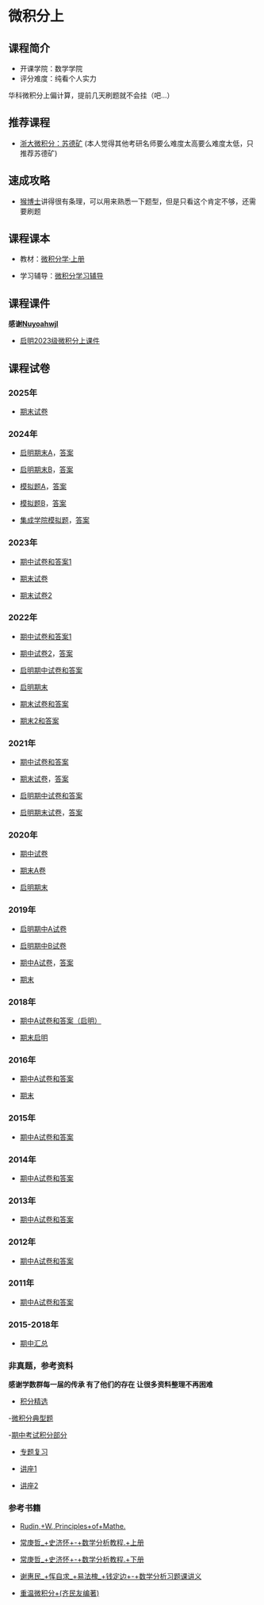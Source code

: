 # 微积分上

## 课程简介

- 开课学院：数学学院
- 评分难度：纯看个人实力

华科微积分上偏计算，提前几天刷题就不会挂（吧...）

## 推荐课程

- [浙大微积分：苏德矿](https://www.bilibili.com/video/BV1GB4y1v7sL/?spm_id_from=333.337.search-card.all.click)
(本人觉得其他考研名师要么难度太高要么难度太低，只推荐苏德矿)

## 速成攻略

- [猴博士](https://www.bilibili.com/video/BV1JK4y1e7Ue?spm_id_from=333.788.videopod.episodes&vd_source=11648ea8b9149e78b210f1a1582d46d7)讲得很有条理，可以用来熟悉一下题型，但是只看这个肯定不够，还需要刷题

## 课程课本

- 教材：[微积分学·上册](https://github.com/YuhangChen1/HUSR-CS-Learning/blob/master/%E5%BE%AE%E7%A7%AF%E5%88%86%E4%B8%8B/%E8%AF%BE%E6%9C%AC/%E3%80%8A%E5%BE%AE%E7%A7%AF%E5%88%86%E5%AD%A6%C2%B7%E4%B8%8B%E5%86%8C%E3%80%8B(%E7%AC%AC%E4%B8%89%E7%89%88)%20by%20%E5%8D%8E%E4%B8%AD%E7%A7%91%E6%8A%80%E5%A4%A7%E5%AD%A6%E6%95%B0%E5%AD%A6%E7%B3%BB%E7%BC%96%20.pdf)

- 学习辅导：[微积分学习辅导](https://github.com/YuhangChen1/HUSR-CS-Learning/blob/master/%E5%BE%AE%E7%A7%AF%E5%88%86%E4%B8%8B/%E8%AF%BE%E6%9C%AC/%E5%BE%AE%E7%A7%AF%E5%88%86%E5%AD%A6%E5%AD%A6%E4%B9%A0%E8%BE%85%E5%AF%BC%20--%20%E6%AF%95%E5%BF%97%E4%BC%9F%2C%E5%90%B4%E6%B4%81%20%E4%B8%BB%E7%BC%96%20--%202014%20--%20%E5%8D%8E%E4%B8%AD%E7%A7%91%E6%8A%80%E5%A4%A7%E5%AD%A6%E5%87%BA%E7%89%88%E7%A4%BE%20--%204748fd994523e8a0fe8ed2c68aef7bbd%20--%20Anna%E2%80%99s%20Archive.pdf)

## 课程课件

**感谢[Nuyoahwjl](https://github.com/Nuyoahwjl)**

- [启明2023级微积分上课件](https://github.com/Nuyoahwjl/HUST-CS/tree/main/%E6%96%B0%E7%BC%96%E5%BE%AE%E7%A7%AF%E5%88%86/%E6%96%B0%E7%BC%96%E5%BE%AE%E7%A7%AF%E5%88%86(%E4%B8%8A)/%E8%AF%BE%E4%BB%B6)

## 课程试卷

### 2025年

- [期末试卷](https://github.com/YuhangChen1/HUSR-CS-Learning/blob/master/%E5%BE%AE%E7%A7%AF%E5%88%86%E4%B8%8A/final/2024~2025%E5%AD%A6%E5%B9%B4%E7%AC%AC%E4%B8%80%E5%AD%A6%E6%9C%9F%E5%BE%AE%E7%A7%AF%E5%88%86%EF%BC%88B%EF%BC%89%E8%AF%95%E9%A2%98%E5%9B%9E%E5%BF%86%E7%89%88.pdf)

### 2024年

- [启明期末A](https://github.com/YuhangChen1/HUSR-CS-Learning/blob/master/%E5%BE%AE%E7%A7%AF%E5%88%86%E4%B8%8A/final/2023%E7%BA%A7%E3%80%8A%E9%AB%98%E7%AD%89%E6%95%B0%E5%AD%A6(A)%E3%80%8B(%E4%B8%8A)%EF%BC%88%E5%90%AF%E6%98%8E%E5%AD%A6%E9%99%A2%E4%B8%80%E5%85%83%E5%88%86%E6%9E%90%EF%BC%89%E8%AF%95%E9%A2%98A.pdf)，[答案](https://github.com/YuhangChen1/HUSR-CS-Learning/blob/master/%E5%BE%AE%E7%A7%AF%E5%88%86%E4%B8%8A/final/2023%E7%BA%A7%E3%80%8A%E9%AB%98%E7%AD%89%E6%95%B0%E5%AD%A6(A)%E3%80%8B(%E4%B8%8A)%EF%BC%88%E5%90%AF%E6%98%8E%E5%AD%A6%E9%99%A2%E4%B8%80%E5%85%83%E5%88%86%E6%9E%90%EF%BC%89%E8%AF%95%E9%A2%98A%E8%A7%A3%E7%AD%94.pdf)

- [启明期末B](https://github.com/YuhangChen1/HUSR-CS-Learning/blob/master/%E5%BE%AE%E7%A7%AF%E5%88%86%E4%B8%8A/final/2023%E7%BA%A7%E3%80%8A%E9%AB%98%E7%AD%89%E6%95%B0%E5%AD%A6(A)%E3%80%8B(%E4%B8%8A)%EF%BC%88%E5%90%AF%E6%98%8E%E5%AD%A6%E9%99%A2%E4%B8%80%E5%85%83%E5%88%86%E6%9E%90%EF%BC%89%E8%AF%95%E9%A2%98B.pdf)，[答案](https://github.com/YuhangChen1/HUSR-CS-Learning/blob/master/%E5%BE%AE%E7%A7%AF%E5%88%86%E4%B8%8A/final/2023%E7%BA%A7%E3%80%8A%E9%AB%98%E7%AD%89%E6%95%B0%E5%AD%A6(A)%E3%80%8B(%E4%B8%8A)%EF%BC%88%E5%90%AF%E6%98%8E%E5%AD%A6%E9%99%A2%E4%B8%80%E5%85%83%E5%88%86%E6%9E%90%EF%BC%89%E8%AF%95%E9%A2%98B%E8%A7%A3%E7%AD%94.pdf)

- [模拟题A](https://github.com/YuhangChen1/HUSR-CS-Learning/blob/master/%E5%BE%AE%E7%A7%AF%E5%88%86%E4%B8%8A/final/2023%E6%A8%A1%E6%8B%9F%E5%8D%B7CalculateA%20(1).pdf)，[答案](https://github.com/YuhangChen1/HUSR-CS-Learning/blob/master/%E5%BE%AE%E7%A7%AF%E5%88%86%E4%B8%8A/final/2023_2024%E5%AD%A6%E5%B9%B4%E7%AC%AC%E4%B8%80%E5%AD%A6%E6%9C%9F%E6%A8%A1%E6%8B%9F%E5%8D%B7%E5%BE%AE%E7%A7%AF%E5%88%86__1_%20(1).pdf)

- [模拟题B](https://github.com/YuhangChen1/HUSR-CS-Learning/blob/master/%E5%BE%AE%E7%A7%AF%E5%88%86%E4%B8%8A/final/2023%E6%A8%A1%E6%8B%9F%E5%8D%B7CalculateB.pdf)，[答案](https://github.com/YuhangChen1/HUSR-CS-Learning/blob/master/%E5%BE%AE%E7%A7%AF%E5%88%86%E4%B8%8A/final/2023_2024%E5%AD%A6%E5%B9%B4%E7%AC%AC%E4%B8%80%E5%AD%A6%E6%9C%9F%E5%BE%AE%E7%A7%AF%E5%88%86__2_.pdf)

- [集成学院模拟题](https://github.com/YuhangChen1/HUSR-CS-Learning/blob/master/%E5%BE%AE%E7%A7%AF%E5%88%86%E4%B8%8A/final/2023%E2%80%942024%E5%AD%A6%E5%B9%B4%E5%8D%8E%E4%B8%AD%E7%A7%91%E6%8A%80%E5%A4%A7%E5%AD%A6%E9%9B%86%E6%88%90%E7%94%B5%E8%B7%AF%E5%AD%A6%E9%99%A2%E3%80%8A%E5%BE%AE%E7%A7%AF%E5%88%86%E3%80%8B%E6%9C%9F%E6%9C%AB%E6%A8%A1%E6%8B%9F%E8%80%83%E8%AF%95.docx)，[答案](https://github.com/YuhangChen1/HUSR-CS-Learning/blob/master/%E5%BE%AE%E7%A7%AF%E5%88%86%E4%B8%8A/final/2023%E2%80%942024%E5%AD%A6%E5%B9%B4%E5%8D%8E%E4%B8%AD%E7%A7%91%E6%8A%80%E5%A4%A7%E5%AD%A6%E9%9B%86%E6%88%90%E7%94%B5%E8%B7%AF%E5%AD%A6%E9%99%A2%E3%80%8A%E5%BE%AE%E7%A7%AF%E5%88%86%E3%80%8B%E6%9C%9F%E6%9C%AB%E6%A8%A1%E6%8B%9F%E8%80%83%E8%AF%95%E7%AD%94%E6%A1%88.docx)

### 2023年

- [期中试卷和答案1](https://github.com/YuhangChen1/HUSR-CS-Learning/blob/master/%E5%BE%AE%E7%A7%AF%E5%88%86%E4%B8%8A/%E6%96%B0%E5%BB%BA%E6%96%87%E4%BB%B6%E5%A4%B9/%E6%9C%9F%E4%B8%AD%E5%8F%82%E8%80%83%E7%AD%94%E6%A1%88.pdf)

- [期末试卷](https://github.com/YuhangChen1/HUSR-CS-Learning/blob/master/%E5%BE%AE%E7%A7%AF%E5%88%86%E4%B8%8A/final/2022-2023%E5%BE%AE%E7%A7%AF%E5%88%86(%E4%B8%80)%E4%B8%8A%E6%9C%9F%E6%9C%AB%E8%AF%95%E9%A2%98%E8%A7%A3%E7%AD%94.pdf)

- [期末试卷2](https://github.com/YuhangChen1/HUSR-CS-Learning/blob/master/%E5%BE%AE%E7%A7%AF%E5%88%86%E4%B8%8A/final/2022%E7%BA%A7%E5%BE%AE%E7%A7%AF%E5%88%86A%EF%BC%88%E4%B8%8A%EF%BC%89%E5%8F%82%E8%80%83%E7%AD%94%E6%A1%88.pdf)

### 2022年

- [期中试卷和答案1](https://github.com/Nuyoahwjl/HUST-CS/blob/main/%E6%96%B0%E7%BC%96%E5%BE%AE%E7%A7%AF%E5%88%86/%E6%96%B0%E7%BC%96%E5%BE%AE%E7%A7%AF%E5%88%86(%E4%B8%8A)/%E5%8E%86%E5%B9%B4%E7%9C%9F%E9%A2%98/2022%E5%B9%B4%E7%A7%8B%E6%9C%9F%E4%B8%AD%E7%AD%94%E6%A1%88.pdf)

- [期中试卷2](https://github.com/YuhangChen1/HUSR-CS-Learning/blob/master/%E5%BE%AE%E7%A7%AF%E5%88%86%E4%B8%8A/%E6%96%B0%E5%BB%BA%E6%96%87%E4%BB%B6%E5%A4%B9/2022%E7%BA%A7%E5%BE%AE%E7%A7%AF%E5%88%86%E4%B8%8A%E6%9C%9F%E4%B8%AD%E7%BA%AF%E5%87%80%E7%89%88.pdf)，[答案](https://github.com/YuhangChen1/HUSR-CS-Learning/blob/master/%E5%BE%AE%E7%A7%AF%E5%88%86%E4%B8%8A/%E6%96%B0%E5%BB%BA%E6%96%87%E4%BB%B6%E5%A4%B9/2022%E5%BE%AE%E7%A7%AF%E5%88%86%E7%AC%AC%E4%B8%80%E5%AD%A6%E6%9C%9F%E6%9C%9F%E4%B8%AD%E8%AF%95%E9%A2%98%E8%A7%A3%E7%AD%94.pdf)

- [启明期中试卷和答案](https://github.com/YuhangChen1/HUSR-CS-Learning/blob/master/%E5%BE%AE%E7%A7%AF%E5%88%86%E4%B8%8A/%E6%96%B0%E5%BB%BA%E6%96%87%E4%BB%B6%E5%A4%B9/2022%E7%BA%A7%E3%80%8A%E5%BE%AE%E7%A7%AF%E5%88%86%EF%BC%88%E4%B8%80%EF%BC%89%E3%80%8B%EF%BC%88%E4%B8%8A%EF%BC%89%EF%BC%88%E5%90%AF%E6%98%8E%E5%AD%A6%E9%99%A2%E4%B8%80%E5%85%83%E5%88%86%E6%9E%90%EF%BC%89%E6%9C%9F%E4%B8%AD%E8%AF%95%E9%A2%98%E8%A7%A3%E7%AD%94(1).pdf)

- [启明期末](https://github.com/YuhangChen1/HUSR-CS-Learning/blob/master/%E5%BE%AE%E7%A7%AF%E5%88%86%E4%B8%8A/final/2022%E7%BA%A7%E3%80%8A%E9%AB%98%E7%AD%89%E6%95%B0%E5%AD%A6A%E3%80%8B%EF%BC%88%E4%B8%8A%EF%BC%89A%E5%8D%B7%EF%BC%88%E5%90%AF%E6%98%8E%E5%AD%A6%E9%99%A2%E4%B8%80%E5%85%83%E5%88%86%E6%9E%90%E5%AD%A6%EF%BC%89%E6%9C%9F%E6%9C%AB%E8%AF%95%E9%A2%98%E8%A7%A3%E7%AD%94%20(1).pdf)

- [期末试卷和答案](https://github.com/Nuyoahwjl/HUST-CS/blob/main/%E6%96%B0%E7%BC%96%E5%BE%AE%E7%A7%AF%E5%88%86/%E6%96%B0%E7%BC%96%E5%BE%AE%E7%A7%AF%E5%88%86(%E4%B8%8A)/%E5%8E%86%E5%B9%B4%E7%9C%9F%E9%A2%98/2022%E5%B9%B4%E7%A7%8B%E6%9C%9F%E6%9C%AB%E7%AD%94%E6%A1%88.pdf)

- [期末2和答案](https://github.com/YuhangChen1/HUSR-CS-Learning/blob/master/%E5%BE%AE%E7%A7%AF%E5%88%86%E4%B8%8A/final/2021%E5%BE%AE%E7%A7%AF%E5%88%86(%E4%BA%8C)%E8%AF%95%E5%8D%B7A.pdf)

### 2021年

- [期中试卷和答案](https://github.com/Nuyoahwjl/HUST-CS/blob/main/%E6%96%B0%E7%BC%96%E5%BE%AE%E7%A7%AF%E5%88%86/%E6%96%B0%E7%BC%96%E5%BE%AE%E7%A7%AF%E5%88%86(%E4%B8%8A)/%E5%8E%86%E5%B9%B4%E7%9C%9F%E9%A2%98/2021%E5%B9%B4%E7%A7%8B%E6%9C%9F%E4%B8%AD%E7%AD%94%E6%A1%88.pdf)

- [期末试卷](https://github.com/YuhangChen1/HUSR-CS-Learning/blob/master/%E5%BE%AE%E7%A7%AF%E5%88%86%E4%B8%8A/final/2021%E7%A7%8B%E5%AD%A3_%E5%BE%AE%E7%A7%AF%E5%88%86_%E5%BC%BA%E5%9F%BA_%E6%9C%9F%E6%9C%AB%E8%AF%95%E5%8D%B7.pdf)，[答案](https://github.com/Nuyoahwjl/HUST-CS/blob/main/%E6%96%B0%E7%BC%96%E5%BE%AE%E7%A7%AF%E5%88%86/%E6%96%B0%E7%BC%96%E5%BE%AE%E7%A7%AF%E5%88%86(%E4%B8%8A)/%E5%8E%86%E5%B9%B4%E7%9C%9F%E9%A2%98/2021%E5%B9%B4%E7%A7%8B%E6%9C%9F%E6%9C%AB%E7%AD%94%E6%A1%88.pdf)

- [启明期中试卷和答案](https://github.com/YuhangChen1/HUSR-CS-Learning/blob/master/%E5%BE%AE%E7%A7%AF%E5%88%86%E4%B8%8A/%E6%96%B0%E5%BB%BA%E6%96%87%E4%BB%B6%E5%A4%B9/2021%E7%BA%A7%E3%80%8A%E5%BE%AE%E7%A7%AF%E5%88%86%EF%BC%88%E4%B8%80%EF%BC%89%E3%80%8B%EF%BC%88%E4%B8%8A%EF%BC%89%EF%BC%88%E5%90%AF%E6%98%8E%E5%AD%A6%E9%99%A2%E4%B8%80%E5%85%83%E5%88%86%E6%9E%90%EF%BC%89%E6%9C%9F%E4%B8%AD%E5%8F%82%E8%80%83%E7%AD%94%E6%A1%88%E5%89%8D%E4%BA%94%E9%A2%98.pdf)

- [启明期末试卷](https://github.com/YuhangChen1/HUSR-CS-Learning/blob/master/%E5%BE%AE%E7%A7%AF%E5%88%86%E4%B8%8A/final/2021%E7%BA%A7%E3%80%8A%E5%BE%AE%E7%A7%AF%E5%88%86%EF%BC%88%E4%B8%80%EF%BC%89%E3%80%8B%EF%BC%88%E4%B8%8A%EF%BC%89A%E5%8D%B7%EF%BC%88%E5%90%AF%E6%98%8E%E5%AD%A6%E9%99%A2%E4%B8%80%E5%85%83%E5%88%86%E6%9E%90%EF%BC%89%E6%9C%9F%E6%9C%AB%E8%AF%95%E9%A2%98%EF%BC%88.docx)，[答案](https://github.com/YuhangChen1/HUSR-CS-Learning/blob/master/%E5%BE%AE%E7%A7%AF%E5%88%86%E4%B8%8A/final/2021%E7%BA%A7%E3%80%8A%E5%BE%AE%E7%A7%AF%E5%88%86%EF%BC%88%E4%B8%80%EF%BC%89%E3%80%8B%EF%BC%88%E4%B8%8A%EF%BC%89%EF%BC%88%E5%90%AF%E6%98%8E%E5%AD%A6%E9%99%A2%E4%B8%80%E5%85%83%E5%88%86%E6%9E%90%EF%BC%89%E6%9C%9F%E6%9C%AB%E8%AF%95%E9%A2%98A%E5%8D%B7%EF%BC%88%E8%A7%A3%E7%AD%94%EF%BC%89.docx)

### 2020年

- [期中试卷](https://github.com/Nuyoahwjl/HUST-CS/blob/main/%E6%96%B0%E7%BC%96%E5%BE%AE%E7%A7%AF%E5%88%86/%E6%96%B0%E7%BC%96%E5%BE%AE%E7%A7%AF%E5%88%86(%E4%B8%8A)/%E5%8E%86%E5%B9%B4%E7%9C%9F%E9%A2%98/2020%E5%B9%B4%E7%A7%8B%E6%9C%9F%E4%B8%AD%E8%AF%95%E9%A2%98.pdf)

- [期末A卷](https://github.com/Nuyoahwjl/HUST-CS/blob/main/%E6%96%B0%E7%BC%96%E5%BE%AE%E7%A7%AF%E5%88%86/%E6%96%B0%E7%BC%96%E5%BE%AE%E7%A7%AF%E5%88%86(%E4%B8%8A)/%E5%8E%86%E5%B9%B4%E7%9C%9F%E9%A2%98/2020%E5%B9%B4%E7%A7%8B%E6%9C%9F%E6%9C%AB%E8%AF%95%E9%A2%98.pdf)

- [启明期末](https://github.com/YuhangChen1/HUSR-CS-Learning/blob/master/%E5%BE%AE%E7%A7%AF%E5%88%86%E4%B8%8A/final/2020%E7%BA%A7%E3%80%8A%E5%BE%AE%E7%A7%AF%E5%88%86%EF%BC%88%E4%B8%80%EF%BC%89%E3%80%8B%EF%BC%88%E4%B8%8A%EF%BC%89%EF%BC%88%E5%90%AF%E6%98%8E%E5%AD%A6%E9%99%A2%E4%B8%80%E5%85%83%E5%88%86%E6%9E%90%EF%BC%89%E6%9C%9F%E6%9C%AB%E7%AD%94%E6%A1%88%20(3).pdf)

### 2019年

- [启明期中A试卷](https://github.com/Nuyoahwjl/HUST-CS/blob/main/%E6%96%B0%E7%BC%96%E5%BE%AE%E7%A7%AF%E5%88%86/%E6%96%B0%E7%BC%96%E5%BE%AE%E7%A7%AF%E5%88%86(%E4%B8%8A)/%E5%8E%86%E5%B9%B4%E7%9C%9F%E9%A2%98/%E5%90%AF%E6%98%8E2019%E5%B9%B4%E7%A7%8B%E6%9C%9F%E4%B8%AD%E7%AD%94%E6%A1%88A.pdf)

- [启明期中B试卷](https://github.com/Nuyoahwjl/HUST-CS/blob/main/%E6%96%B0%E7%BC%96%E5%BE%AE%E7%A7%AF%E5%88%86/%E6%96%B0%E7%BC%96%E5%BE%AE%E7%A7%AF%E5%88%86(%E4%B8%8A)/%E5%8E%86%E5%B9%B4%E7%9C%9F%E9%A2%98/%E5%90%AF%E6%98%8E2019%E5%B9%B4%E7%A7%8B%E6%9C%9F%E4%B8%AD%E7%AD%94%E6%A1%88B.pdf)

- [期中A试卷](https://github.com/YuhangChen1/HUSR-CS-Learning/blob/master/%E5%BE%AE%E7%A7%AF%E5%88%86%E4%B8%8A/%E6%96%B0%E5%BB%BA%E6%96%87%E4%BB%B6%E5%A4%B9/2019%20%E7%BA%A7%E5%BE%AE%E7%A7%AF%E5%88%86%E7%AC%AC%E4%B8%80%E5%AD%A6%E6%9C%9F%E6%9C%9F%E4%B8%AD%E8%80%83%E8%AF%95%E8%AF%95%E5%8D%B7%E8%A7%A3%E7%AD%94.pdf)，[答案](https://github.com/YuhangChen1/HUSR-CS-Learning/blob/master/%E5%BE%AE%E7%A7%AF%E5%88%86%E4%B8%8A/%E6%96%B0%E5%BB%BA%E6%96%87%E4%BB%B6%E5%A4%B9/2019-1%E6%9C%9F%E4%B8%AD%E8%AF%95%E5%8D%B7%E8%A7%A3%E7%AD%94.pdf)

- [期末](https://github.com/YuhangChen1/HUSR-CS-Learning/blob/master/%E5%BE%AE%E7%A7%AF%E5%88%86%E4%B8%8A/final/2019%E5%BE%AE%E7%A7%AF%E5%88%86%E4%B8%80%E4%B8%8AA%E5%8D%B7%E8%A7%A3%E7%AD%94.pdf)

### 2018年

- [期中A试卷和答案（启明）](https://github.com/YuhangChen1/HUSR-CS-Learning/blob/master/%E5%BE%AE%E7%A7%AF%E5%88%86%E4%B8%8A/%E6%96%B0%E5%BB%BA%E6%96%87%E4%BB%B6%E5%A4%B9/2018%E7%BA%A7%E4%B8%80%E5%85%83%E5%88%86%E6%9E%90%E6%9C%9F%E4%B8%AD%E8%AF%95%E9%A2%98%EF%BC%88%E7%AD%94%E6%A1%88%EF%BC%89.pdf)

- [期末启明](https://github.com/YuhangChen1/HUSR-CS-Learning/blob/master/%E5%BE%AE%E7%A7%AF%E5%88%86%E4%B8%8A/final/%E8%A7%A3%E7%AD%942018%E7%BA%A7%E3%80%8A%E5%BE%AE%E7%A7%AF%E5%88%86%EF%BC%88%E4%B8%80%EF%BC%89%E3%80%8B%EF%BC%88%E4%B8%8A%EF%BC%89%EF%BC%88%E5%90%AF%E6%98%8E%E5%AD%A6%E9%99%A2%E4%B8%80%E5%85%83%E5%88%86%E6%9E%90%EF%BC%89%E8%AF%95%E9%A2%98A--%E8%A7%A3%E7%AD%94.doc)

### 2016年

- [期中A试卷和答案](https://github.com/YuhangChen1/HUSR-CS-Learning/blob/master/%E5%BE%AE%E7%A7%AF%E5%88%86%E4%B8%8A/%E6%96%B0%E5%BB%BA%E6%96%87%E4%BB%B6%E5%A4%B9/%E5%BE%AE%E7%A7%AF%E5%88%86(%E4%B8%8A)%E6%9C%9F%E4%B8%AD%E8%80%83%E8%AF%953%E8%A7%A3%E7%AD%94.pdf)

- [期末](https://github.com/YuhangChen1/HUSR-CS-Learning/blob/master/%E5%BE%AE%E7%A7%AF%E5%88%86%E4%B8%8A/final/2016%E7%BA%A7%E3%80%8A%20%E5%BE%AE%E7%A7%AF%E5%88%86%EF%BC%88%E4%B8%80%EF%BC%89%E4%B8%8A%E3%80%8B%E8%AF%95%E5%8D%B7(A%E5%8D%B7)%20%E8%A7%A3%E7%AD%94(%E7%BB%99%E5%AD%A6%E7%94%9F1).pdf)

### 2015年

- [期中A试卷和答案](https://github.com/YuhangChen1/HUSR-CS-Learning/blob/master/%E5%BE%AE%E7%A7%AF%E5%88%86%E4%B8%8A/%E6%96%B0%E5%BB%BA%E6%96%87%E4%BB%B6%E5%A4%B9/%E5%BE%AE%E7%A7%AF%E5%88%86(%E4%B8%8A)%E6%9C%9F%E4%B8%AD%E8%AF%95%E5%8D%B72%E8%A7%A3%E7%AD%94(1).pdf)

### 2014年

- [期中A试卷和答案](https://github.com/YuhangChen1/HUSR-CS-Learning/blob/master/%E5%BE%AE%E7%A7%AF%E5%88%86%E4%B8%8A/%E6%96%B0%E5%BB%BA%E6%96%87%E4%BB%B6%E5%A4%B9/2014-1%E6%9C%9F%E4%B8%AD%E8%AF%95%E5%8D%B7%E8%A7%A3%E7%AD%94.pdf)

### 2013年

- [期中A试卷和答案](https://github.com/YuhangChen1/HUSR-CS-Learning/blob/master/%E5%BE%AE%E7%A7%AF%E5%88%86%E4%B8%8A/%E6%96%B0%E5%BB%BA%E6%96%87%E4%BB%B6%E5%A4%B9/2013-1%E6%9C%9F%E4%B8%AD%E8%AF%95%E5%8D%B7%E8%A7%A3%E7%AD%94.pdf)

### 2012年

- [期中A试卷和答案](https://github.com/YuhangChen1/HUSR-CS-Learning/blob/master/%E5%BE%AE%E7%A7%AF%E5%88%86%E4%B8%8A/%E6%96%B0%E5%BB%BA%E6%96%87%E4%BB%B6%E5%A4%B9/2012-1%E6%9C%9F%E4%B8%AD%E8%AF%95%E5%8D%B7%E8%A7%A3%E7%AD%94.pdf)

### 2011年

- [期中A试卷和答案](https://github.com/YuhangChen1/HUSR-CS-Learning/blob/master/%E5%BE%AE%E7%A7%AF%E5%88%86%E4%B8%8A/%E6%96%B0%E5%BB%BA%E6%96%87%E4%BB%B6%E5%A4%B9/2011-1%E6%9C%9F%E4%B8%AD%E8%AF%95%E5%8D%B7%E8%A7%A3%E7%AD%94.pdf)

### 2015-2018年

- [期中汇总](https://github.com/YuhangChen1/HUSR-CS-Learning/blob/master/%E5%BE%AE%E7%A7%AF%E5%88%86%E4%B8%8A/final/%E8%BF%91%E4%B8%89%E5%B9%B4%E6%9C%9F%E4%B8%AD%E8%80%83%E8%AF%95%E8%AF%95%E5%8D%B7.zip)

### 非真题，参考资料

**感谢学数群每一届的传承 有了他们的存在 让很多资料整理不再困难**

- [积分精选](https://github.com/YuhangChen1/HUSR-CS-Learning/blob/master/%E5%BE%AE%E7%A7%AF%E5%88%86%E4%B8%8A/final/%E7%A7%AF%E5%88%86%E7%B2%BE%E9%80%89.pdf)

-[微积分典型题](https://github.com/YuhangChen1/HUSR-CS-Learning/blob/master/%E5%BE%AE%E7%A7%AF%E5%88%86%E4%B8%8B/%E8%AF%95%E5%8D%B7/%E5%BE%AE%E7%A7%AF%E5%88%86%E5%85%B8%E5%9E%8B%E9%A2%98.pdf)

-[期中考试积分部分](https://github.com/YuhangChen1/HUSR-CS-Learning/blob/master/%E5%BE%AE%E7%A7%AF%E5%88%86%E4%B8%8B/%E8%AF%95%E5%8D%B7/%E6%9C%9F%E4%B8%AD%E8%80%83%E8%AF%95%E5%BE%AE%E7%A7%AF%E5%88%86%E9%83%A8%E5%88%86.zip)

- [专题复习](https://github.com/YuhangChen1/HUSR-CS-Learning/blob/master/%E5%BE%AE%E7%A7%AF%E5%88%86%E4%B8%8A/%E6%96%B0%E5%BB%BA%E6%96%87%E4%BB%B6%E5%A4%B9/%E5%BE%AE%E7%A7%AF%E5%88%86%E4%B8%8A%E6%9C%9F%E4%B8%AD%E4%B8%93%E9%A2%98%E5%A4%8D%E4%B9%A0.pdf)

- [讲座1](https://github.com/YuhangChen1/HUSR-CS-Learning/blob/master/%E5%BE%AE%E7%A7%AF%E5%88%86%E4%B8%8A/%E6%96%B0%E5%BB%BA%E6%96%87%E4%BB%B6%E5%A4%B9/%E6%9C%9F%E4%B8%AD%E6%95%B0%E5%AD%A6%E8%AE%B2%E5%BA%A7.pdf)

- [讲座2](https://github.com/YuhangChen1/HUSR-CS-Learning/blob/master/%E5%BE%AE%E7%A7%AF%E5%88%86%E4%B8%8A/%E6%96%B0%E5%BB%BA%E6%96%87%E4%BB%B6%E5%A4%B9/%E6%9C%9F%E4%B8%AD%E8%80%83%E8%AF%95%E5%A4%8D%E4%B9%A0%E4%B8%93%E9%A2%98%E8%AE%B2%E5%BA%A7.pdf)

### 参考书籍

- [Rudin,+W.,Principles+of+Mathe.](https://github.com/Nuyoahwjl/HUST-CS/blob/main/%E6%96%B0%E7%BC%96%E5%BE%AE%E7%A7%AF%E5%88%86/%E6%96%B0%E7%BC%96%E5%BE%AE%E7%A7%AF%E5%88%86(%E4%B8%8B)/%E5%8F%82%E8%80%83%E4%B9%A6/Rudin%2C%2BW.%2C%2BPrinciples%2Bof%2BMathe.pdf.pdf)

- [常庚哲_+史济怀+-+数学分析教程.+上册](https://github.com/Nuyoahwjl/HUST-CS/blob/main/%E6%96%B0%E7%BC%96%E5%BE%AE%E7%A7%AF%E5%88%86/%E6%96%B0%E7%BC%96%E5%BE%AE%E7%A7%AF%E5%88%86(%E4%B8%8B)/%E5%8F%82%E8%80%83%E4%B9%A6/%E5%B8%B8%E5%BA%9A%E5%93%B2_%2B%E5%8F%B2%E6%B5%8E%E6%80%80%2B-%2B%E6%95%B0%E5%AD%A6%E5%88%86%E6%9E%90%E6%95%99%E7%A8%8B.%2B%E4%B8%8A%E5%86%8C-%E9%AB%98%E7%AD%89%E6%95%99%E8%82%B2%E5%87%BA%E7%89%88%E7%A4%BE%2B.pdf.pdf)

- [常庚哲_+史济怀+-+数学分析教程.+下册](https://github.com/Nuyoahwjl/HUST-CS/blob/main/%E6%96%B0%E7%BC%96%E5%BE%AE%E7%A7%AF%E5%88%86/%E6%96%B0%E7%BC%96%E5%BE%AE%E7%A7%AF%E5%88%86(%E4%B8%8B)/%E5%8F%82%E8%80%83%E4%B9%A6/%E5%B8%B8%E5%BA%9A%E5%93%B2_%2B%E5%8F%B2%E6%B5%8E%E6%80%80%2B-%2B%E6%95%B0%E5%AD%A6%E5%88%86%E6%9E%90%E6%95%99%E7%A8%8B.%2B%E4%B8%8B%E5%86%8C-%E9%AB%98%E7%AD%89%E6%95%99%E8%82%B2%E5%87%BA%E7%89%88%E7%A4%BE%2B.pdf.pdf)

- [谢惠民_+恽自求_+易法槐_+钱定边+-+数学分析习题课讲义](https://github.com/Nuyoahwjl/HUST-CS/blob/main/%E6%96%B0%E7%BC%96%E5%BE%AE%E7%A7%AF%E5%88%86/%E6%96%B0%E7%BC%96%E5%BE%AE%E7%A7%AF%E5%88%86(%E4%B8%8B)/%E5%8F%82%E8%80%83%E4%B9%A6/%E8%B0%A2%E6%83%A0%E6%B0%91_%2B%E6%81%BD%E8%87%AA%E6%B1%82_%2B%E6%98%93%E6%B3%95%E6%A7%90_%2B%E9%92%B1%E5%AE%9A%E8%BE%B9%2B-%2B%E6%95%B0%E5%AD%A6%E5%88%86%E6%9E%90%E4%B9%A0%E9%A2%98%E8%AF%BE%E8%AE%B2%E4%B9%89.pdf)

- [重温微积分+(齐民友编著)](https://github.com/Nuyoahwjl/HUST-CS/blob/main/%E6%96%B0%E7%BC%96%E5%BE%AE%E7%A7%AF%E5%88%86/%E6%96%B0%E7%BC%96%E5%BE%AE%E7%A7%AF%E5%88%86(%E4%B8%8B)/%E5%8F%82%E8%80%83%E4%B9%A6/%E9%87%8D%E6%B8%A9%E5%BE%AE%E7%A7%AF%E5%88%86%2B(%E9%BD%90%E6%B0%91%E5%8F%8B%E7%BC%96%E8%91%97)%2B(z-lib.org).pdf.pdf)
